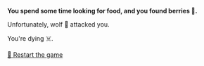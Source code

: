 **You spend some time looking for food, and you found berries 🍇.**

Unfortunately, wolf 🐺 attacked you.

You're dying ☠️.

[🔄 Restart the game](../begin-journey.md) 